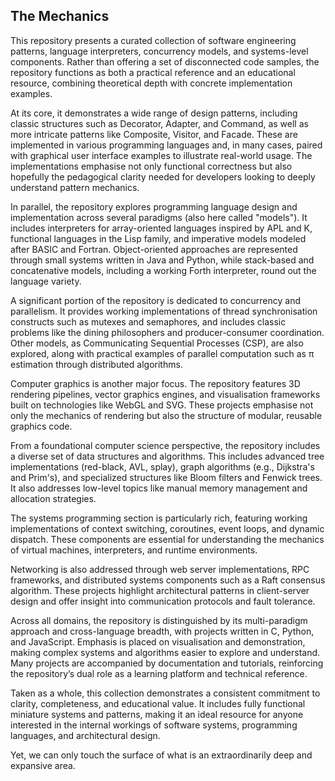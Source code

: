 
## The Mechanics

This repository presents a curated collection of software engineering patterns, language interpreters,
concurrency models, and systems-level components. Rather than offering a set of disconnected code samples,
the repository functions as both a practical reference and an educational resource, combining theoretical
depth with concrete implementation examples.

At its core, it demonstrates a wide range of design patterns, including classic structures such as Decorator,
Adapter, and Command, as well as more intricate patterns like Composite, Visitor, and Facade. These are
implemented in various programming languages and, in many cases, paired with graphical user interface examples
to illustrate real-world usage. The implementations emphasise not only functional correctness but also hopefully
the pedagogical clarity needed for developers looking to deeply understand pattern mechanics.

In parallel, the repository explores programming language design and implementation across several paradigms
(also here called "models"). It includes interpreters for array-oriented languages inspired by APL and K,
functional languages in the Lisp family, and imperative models modeled after BASIC and Fortran. Object-oriented
approaches are represented through small systems written in Java and Python, while stack-based and concatenative
models, including a working Forth interpreter, round out the language variety.

A significant portion of the repository is dedicated to concurrency and parallelism. It provides working
implementations of thread synchronisation constructs such as mutexes and semaphores, and includes classic
problems like the dining philosophers and producer-consumer coordination. Other models, as Communicating
Sequential Processes (CSP), are also explored, along with practical examples of parallel computation such
as π estimation through distributed algorithms.

Computer graphics is another major focus. The repository features 3D rendering pipelines, vector graphics
engines, and visualisation frameworks built on technologies like WebGL and SVG. These projects emphasise
not only the mechanics of rendering but also the structure of modular, reusable graphics code.

From a foundational computer science perspective, the repository includes a diverse set of data structures
and algorithms. This includes advanced tree implementations (red-black, AVL, splay), graph algorithms
(e.g., Dijkstra's and Prim's), and specialized structures like Bloom filters and Fenwick trees. It also
addresses low-level topics like manual memory management and allocation strategies.

The systems programming section is particularly rich, featuring working implementations of context switching,
coroutines, event loops, and dynamic dispatch. These components are essential for understanding the mechanics
of virtual machines, interpreters, and runtime environments.

Networking is also addressed through web server implementations, RPC frameworks, and distributed systems
components such as a Raft consensus algorithm. These projects highlight architectural patterns in client-server
design and offer insight into communication protocols and fault tolerance.

Across all domains, the repository is distinguished by its multi-paradigm approach and cross-language breadth,
with projects written in C, Python, and JavaScript. Emphasis is placed on visualisation and demonstration,
making complex systems and algorithms easier to explore and understand. Many projects are accompanied by
documentation and tutorials, reinforcing the repository’s dual role as a learning platform and technical reference.

Taken as a whole, this collection demonstrates a consistent commitment to clarity, completeness, and educational
value. It includes fully functional miniature systems and patterns, making it an ideal resource for anyone
interested in the internal workings of software systems, programming languages, and architectural design.

Yet, we can only touch the surface of what is an extraordinarily deep and expansive area.

